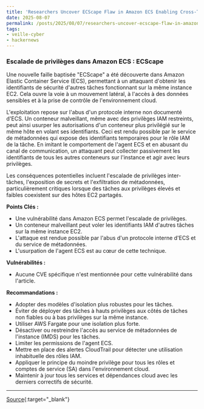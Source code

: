 ```yaml
---
title: 'Researchers Uncover ECScape Flaw in Amazon ECS Enabling Cross-Task Credential Theft'
date: 2025-08-07
permalink: /posts/2025/08/07/researchers-uncover-ecscape-flaw-in-amazon-ecs-enabling-cross-task-credential-theft/
tags:
- veille-cyber
- hackernews
---
```

### Escalade de privilèges dans Amazon ECS : ECScape

Une nouvelle faille baptisée "ECScape" a été découverte dans Amazon Elastic Container Service (ECS), permettant à un attaquant d'obtenir les identifiants de sécurité d'autres tâches fonctionnant sur la même instance EC2. Cela ouvre la voie à un mouvement latéral, à l'accès à des données sensibles et à la prise de contrôle de l'environnement cloud.

L'exploitation repose sur l'abus d'un protocole interne non documenté d'ECS. Un conteneur malveillant, même avec des privilèges IAM restreints, peut ainsi usurper les autorisations d'un conteneur plus privilégié sur le même hôte en volant ses identifiants. Ceci est rendu possible par le service de métadonnées qui expose des identifiants temporaires pour le rôle IAM de la tâche. En imitant le comportement de l'agent ECS et en abusant du canal de communication, un attaquant peut collecter passivement les identifiants de tous les autres conteneurs sur l'instance et agir avec leurs privilèges.

Les conséquences potentielles incluent l'escalade de privilèges inter-tâches, l'exposition de secrets et l'exfiltration de métadonnées, particulièrement critiques lorsque des tâches aux privilèges élevés et faibles coexistent sur des hôtes EC2 partagés.

**Points Clés :**

*   Une vulnérabilité dans Amazon ECS permet l'escalade de privilèges.
*   Un conteneur malveillant peut voler les identifiants IAM d'autres tâches sur la même instance EC2.
*   L'attaque est rendue possible par l'abus d'un protocole interne d'ECS et du service de métadonnées.
*   L'usurpation de l'agent ECS est au cœur de cette technique.

**Vulnérabilités :**

*   Aucune CVE spécifique n'est mentionnée pour cette vulnérabilité dans l'article.

**Recommandations :**

*   Adopter des modèles d'isolation plus robustes pour les tâches.
*   Éviter de déployer des tâches à hauts privilèges aux côtés de tâches non fiables ou à bas privilèges sur la même instance.
*   Utiliser AWS Fargate pour une isolation plus forte.
*   Désactiver ou restreindre l'accès au service de métadonnées de l'instance (IMDS) pour les tâches.
*   Limiter les permissions de l'agent ECS.
*   Mettre en place des alertes CloudTrail pour détecter une utilisation inhabituelle des rôles IAM.
*   Appliquer le principe du moindre privilège pour tous les rôles et comptes de service (SA) dans l'environnement cloud.
*   Maintenir à jour tous les services et dépendances cloud avec les derniers correctifs de sécurité.

---
[Source](https://thehackernews.com/2025/08/researchers-uncover-ecscape-flaw-in.html){:target="_blank"}
